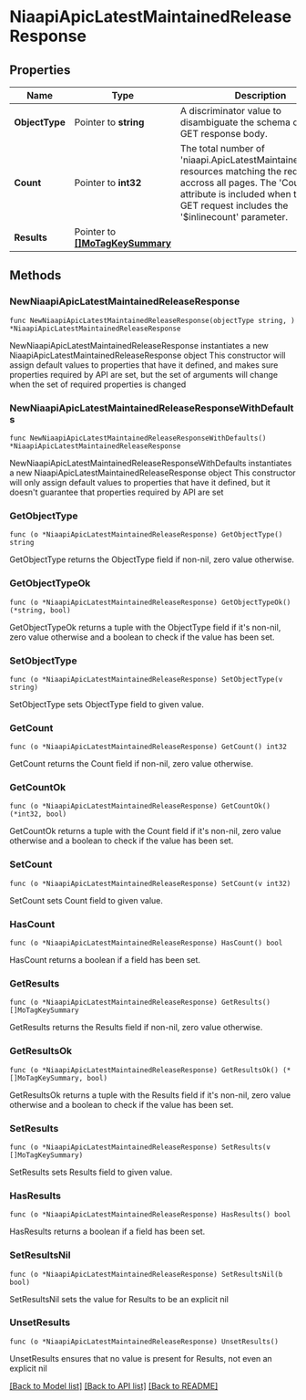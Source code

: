 # NiaapiApicLatestMaintainedReleaseResponse

## Properties

Name | Type | Description | Notes
------------ | ------------- | ------------- | -------------
**ObjectType** | Pointer to **string** | A discriminator value to disambiguate the schema of a HTTP GET response body. | 
**Count** | Pointer to **int32** | The total number of &#39;niaapi.ApicLatestMaintainedRelease&#39; resources matching the request, accross all pages. The &#39;Count&#39; attribute is included when the HTTP GET request includes the &#39;$inlinecount&#39; parameter. | [optional] 
**Results** | Pointer to [**[]MoTagKeySummary**](mo.TagKeySummary.md) |  | [optional] 

## Methods

### NewNiaapiApicLatestMaintainedReleaseResponse

`func NewNiaapiApicLatestMaintainedReleaseResponse(objectType string, ) *NiaapiApicLatestMaintainedReleaseResponse`

NewNiaapiApicLatestMaintainedReleaseResponse instantiates a new NiaapiApicLatestMaintainedReleaseResponse object
This constructor will assign default values to properties that have it defined,
and makes sure properties required by API are set, but the set of arguments
will change when the set of required properties is changed

### NewNiaapiApicLatestMaintainedReleaseResponseWithDefaults

`func NewNiaapiApicLatestMaintainedReleaseResponseWithDefaults() *NiaapiApicLatestMaintainedReleaseResponse`

NewNiaapiApicLatestMaintainedReleaseResponseWithDefaults instantiates a new NiaapiApicLatestMaintainedReleaseResponse object
This constructor will only assign default values to properties that have it defined,
but it doesn't guarantee that properties required by API are set

### GetObjectType

`func (o *NiaapiApicLatestMaintainedReleaseResponse) GetObjectType() string`

GetObjectType returns the ObjectType field if non-nil, zero value otherwise.

### GetObjectTypeOk

`func (o *NiaapiApicLatestMaintainedReleaseResponse) GetObjectTypeOk() (*string, bool)`

GetObjectTypeOk returns a tuple with the ObjectType field if it's non-nil, zero value otherwise
and a boolean to check if the value has been set.

### SetObjectType

`func (o *NiaapiApicLatestMaintainedReleaseResponse) SetObjectType(v string)`

SetObjectType sets ObjectType field to given value.


### GetCount

`func (o *NiaapiApicLatestMaintainedReleaseResponse) GetCount() int32`

GetCount returns the Count field if non-nil, zero value otherwise.

### GetCountOk

`func (o *NiaapiApicLatestMaintainedReleaseResponse) GetCountOk() (*int32, bool)`

GetCountOk returns a tuple with the Count field if it's non-nil, zero value otherwise
and a boolean to check if the value has been set.

### SetCount

`func (o *NiaapiApicLatestMaintainedReleaseResponse) SetCount(v int32)`

SetCount sets Count field to given value.

### HasCount

`func (o *NiaapiApicLatestMaintainedReleaseResponse) HasCount() bool`

HasCount returns a boolean if a field has been set.

### GetResults

`func (o *NiaapiApicLatestMaintainedReleaseResponse) GetResults() []MoTagKeySummary`

GetResults returns the Results field if non-nil, zero value otherwise.

### GetResultsOk

`func (o *NiaapiApicLatestMaintainedReleaseResponse) GetResultsOk() (*[]MoTagKeySummary, bool)`

GetResultsOk returns a tuple with the Results field if it's non-nil, zero value otherwise
and a boolean to check if the value has been set.

### SetResults

`func (o *NiaapiApicLatestMaintainedReleaseResponse) SetResults(v []MoTagKeySummary)`

SetResults sets Results field to given value.

### HasResults

`func (o *NiaapiApicLatestMaintainedReleaseResponse) HasResults() bool`

HasResults returns a boolean if a field has been set.

### SetResultsNil

`func (o *NiaapiApicLatestMaintainedReleaseResponse) SetResultsNil(b bool)`

 SetResultsNil sets the value for Results to be an explicit nil

### UnsetResults
`func (o *NiaapiApicLatestMaintainedReleaseResponse) UnsetResults()`

UnsetResults ensures that no value is present for Results, not even an explicit nil

[[Back to Model list]](../README.md#documentation-for-models) [[Back to API list]](../README.md#documentation-for-api-endpoints) [[Back to README]](../README.md)


